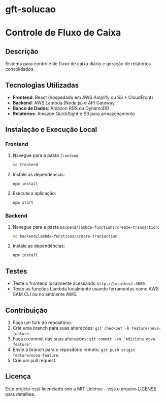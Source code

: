 # gft-solucao
# Controle de Fluxo de Caixa

## Descrição

Sistema para controle de fluxo de caixa diário e geração de relatórios consolidados.

## Tecnologias Utilizadas

- **Frontend**: React (hospedado em AWS Amplify ou S3 + CloudFront)
- **Backend**: AWS Lambda (Node.js) e API Gateway
- **Banco de Dados**: Amazon RDS ou DynamoDB
- **Relatórios**: Amazon QuickSight e S3 para armazenamento

## Instalação e Execução Local

### Frontend

1. Navegue para a pasta `frontend`:
    ```bash
    cd frontend
    ```
2. Instale as dependências:
    ```bash
    npm install
    ```
3. Execute a aplicação:
    ```bash
    npm start
    ```

### Backend

1. Navegue para a pasta `backend/lambda-functions/create-transaction`:
    ```bash
    cd backend/lambda-functions/create-transaction
    ```
2. Instale as dependências:
    ```bash
    npm install
    ```

## Testes

- Teste o frontend localmente acessando `http://localhost:3000`.
- Teste as funções Lambda localmente usando ferramentas como AWS SAM CLI ou no ambiente AWS.

## Contribuição

1. Faça um fork do repositório.
2. Crie uma branch para suas alterações: `git checkout -b feature/nova-feature`.
3. Faça o commit das suas alterações: `git commit -am 'Adiciona nova feature'`.
4. Envie a branch para o repositório remoto: `git push origin feature/nova-feature`.
5. Crie um pull request.

## Licença

Este projeto está licenciado sob a MIT License - veja o arquivo [LICENSE](LICENSE) para detalhes.
